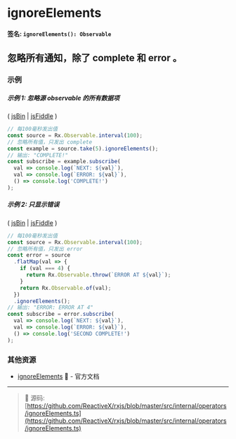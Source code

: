 # ignoreElements

#### 签名: `ignoreElements(): Observable`

## 忽略所有通知，除了 complete 和 error 。

### 示例

##### 示例 1: 忽略源 observable 的所有数据项

( [jsBin](http://jsbin.com/yiyefelubi/1/edit?js,console) |
[jsFiddle](https://jsfiddle.net/btroncone/59scjqss/) )

```js
// 每100毫秒发出值
const source = Rx.Observable.interval(100);
// 忽略所有值，只发出 complete
const example = source.take(5).ignoreElements();
// 输出: "COMPLETE!"
const subscribe = example.subscribe(
  val => console.log(`NEXT: ${val}`),
  val => console.log(`ERROR: ${val}`),
  () => console.log('COMPLETE!')
);
```

##### 示例 2: 只显示错误

( [jsBin](http://jsbin.com/gogonawuze/1/edit?js,console) |
[jsFiddle](https://jsfiddle.net/btroncone/srcwdgw6/) )

```js
// 每100毫秒发出值
const source = Rx.Observable.interval(100);
// 忽略所有值，只发出 error
const error = source
  .flatMap(val => {
    if (val === 4) {
      return Rx.Observable.throw(`ERROR AT ${val}`);
    }
    return Rx.Observable.of(val);
  })
  .ignoreElements();
// 输出: "ERROR: ERROR AT 4"
const subscribe = error.subscribe(
  val => console.log(`NEXT: ${val}`),
  val => console.log(`ERROR: ${val}`),
  () => console.log('SECOND COMPLETE!')
);
```


### 其他资源

* [ignoreElements](http://cn.rx.js.org/class/es6/Observable.js~Observable.html#instance-method-ignoreElements) :newspaper: - 官方文档

---
> :file_folder: 源码:  [https://github.com/ReactiveX/rxjs/blob/master/src/internal/operators/ignoreElements.ts](https://github.com/ReactiveX/rxjs/blob/master/src/internal/operators/ignoreElements.ts)
